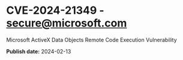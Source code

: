 # CVE-2024-21349 - secure@microsoft.com

Microsoft ActiveX Data Objects Remote Code Execution Vulnerability

**Publish date:** 2024-02-13
